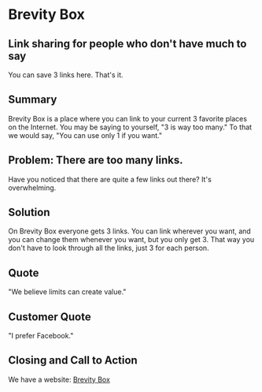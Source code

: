 # Brevity Box

## Link sharing for people who don't have much to say
You can save 3 links here. That's it.

## Summary
Brevity Box is a place where you can link to your current 3 favorite places on the Internet.
You may be saying to yourself, "3 is way too many." To that we would say, "You can use
only 1 if you want."

## Problem: There are too many links.
Have you noticed that there are quite a few links out there? It's overwhelming.

## Solution
On Brevity Box everyone gets 3 links. You can link wherever you want, and you can change
them whenever you want, but you only get 3. That way you don't have to look through
all the links, just 3 for each person.

## Quote
"We believe limits can create value."

## Customer Quote
"I prefer Facebook."

## Closing and Call to Action
We have a website: [Brevity Box](http://brevitybox.com)
